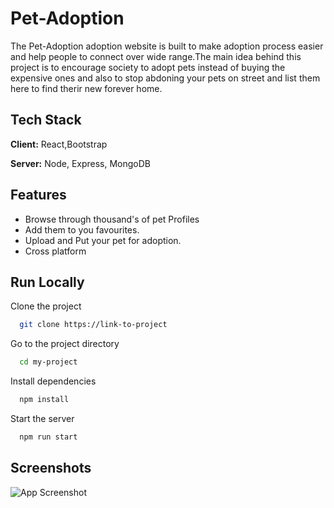 
# Pet-Adoption

The Pet-Adoption adoption website is built to make adoption process easier and help people to connect over wide range.The main idea behind this project is to encourage society to adopt pets instead of buying the expensive ones and also to stop abdoning your pets on street and list them here to find therir new forever home.



## Tech Stack

**Client:** React,Bootstrap

**Server:** Node, Express, MongoDB


## Features

- Browse through thousand's of pet Profiles
- Add them to you favourites.
- Upload and Put your pet for adoption.
- Cross platform


## Run Locally

Clone the project

```bash
  git clone https://link-to-project
```

Go to the project directory

```bash
  cd my-project
```

Install dependencies

```bash
  npm install
```

Start the server

```bash
  npm run start
```


## Screenshots

![App Screenshot](https://via.placeholder.com/468x300?text=App+Screenshot+Here)


